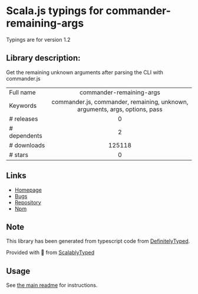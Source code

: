 
# Scala.js typings for commander-remaining-args

Typings are for version 1.2

## Library description:
Get the remaining unknown arguments after parsing the CLI with commander.js

|                    |                 |
| ------------------ | :-------------: |
| Full name          | commander-remaining-args |
| Keywords           | commander.js, commander, remaining, unknown, arguments, args, options, pass |
| # releases         | 0 |
| # dependents       | 2 |
| # downloads        | 125118 |
| # stars            | 0 |

## Links
- [Homepage](https://github.com/axelchalon/commander-remaining-args#readme)
- [Bugs](https://github.com/axelchalon/commander-remaining-args/issues)
- [Repository](https://github.com/axelchalon/commander-remaining-args)
- [Npm](https://www.npmjs.com/package/commander-remaining-args)
    


## Note
This library has been generated from typescript code from [DefinitelyTyped](https://definitelytyped.org).

Provided with :purple_heart: from [ScalablyTyped](https://github.com/oyvindberg/ScalablyTyped)

## Usage
See [the main readme](../../readme.md) for instructions.


